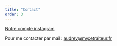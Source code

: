 ```yaml
---
title: "Contact"
order: 3
---
```

[Notre compte instagram](https://www.instagram.com/mycelium.mtp/)

Pour me contacter par mail : [audrey@mycetraiteur.fr](audrey@mycetraiteur.fr)